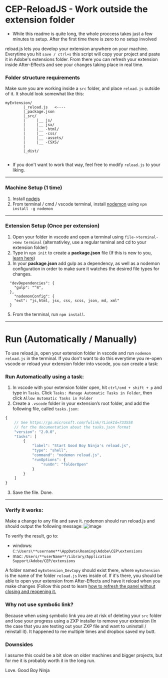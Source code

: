 # CEP-ReloadJS - Work outside the extension folder
 * While this readme is quite long, the whole proccess takes just a few minutes to setup. After the first time there is zero to no setup involved

reload.js lets you develop your extension anywhere on your machine. Everytime you hit `save / ctrl+s` this script will copy your project and paste it in Adobe's extensions folder. From there you can refresh your extension inside After-Effects and see your changes taking place in real time.



### Folder structure requirements 
Make sure you are working inside a `src` folder, and place `reload.js` outside of it. It should look somewhat like this:

```
myExtension/
        |_reload.js   <----
        |_package.json
        |_src/
        |     |__ js/
        |     |__ jsx/
        |     |__ -html/
        |     |__ -css/
        |     |__ -assets/
        |     |__ -CSXS/
        |
        |_dist/
        
```
* If you don't want to work that way, feel free to modify `reload.js` to your liking.
---

### Machine Setup (1 time)
1. Install [nodejs](https://nodejs.org/en/)
2. From terminal / cmd / vscode terminal, install [nodemon](https://nodemon.io/) using `npm install -g nodemon`
---

### Extension Setup (Once per extension)
1. Open your folder in vscode and open a terminal using `file->terminal->new terminal` (alternativley, use a regular teminal and cd to your extension folder)
3. Type in `npm init` to create a  **package.json** file (If this is new to you, [learn here](https://nodesource.com/blog/an-absolute-beginners-guide-to-using-npm/))
4. In your **package.json** add gulp as a dependency, as well as a nodemon configuration in order to make sure it watches the desired file types for changes.
```
  "devDependencies": {
    "gulp": "^4",
  },
    "nodemonConfig": {
    "ext": "js,html, jsx, css, scss, json, md, xml"
  }
```
5. From the terminal, run `npm install`.


---

# Run (Automatically / Manually)
To use reload.js, open your extension folder in vscode and run `nodemon reload.js` in the terminal.
If you don't want to do this everytime you re-open vscode or reload your extension folder into vscode, you can create a task:


### Run Automatically using a task:
1. In vscode with your extension folder open, hit `ctrl/cmd + shift + p` and type in `Tasks`. Click `Tasks: Manage Automatic Tasks in Folder`, then click `Allow Automatic Tasks in Folder`
2. Create a `.vscode` folder in your extension’s root folder, and add the following file, called `tasks.json`:
```js
{
    // See https://go.microsoft.com/fwlink/?LinkId=733558
    // for the documentation about the tasks.json format
    "version": "2.0.0",
    "tasks": [
        {
            "label": "Start Good Boy Ninja's reload.js",
            "type": "shell",
            "command": "nodemon reload.js",
            "runOptions": {
                "runOn": "folderOpen"
            }
        }
    ]
}
```
3. Save the file. Done.

---

### Verify it works:
Make a change to any file and save it. nodemon should run reload.js and should output the following message:
 ![image](https://user-images.githubusercontent.com/66829812/178119160-7ed43c71-2f3f-4fd5-a9f0-757ed0231473.png)
 
To verify the result, go to:
 - windows: `C:\Users\**username**\AppData\Roaming\Adobe\CEP\extensions`
 - mac: `/Users/**userName**/Library/Application Support/Adobe/CEP/extensions`
 


A folder named `myExtension_DevCopy` should exist there, where `myExtension` is the name of the folder `reload.js` lives inside of.
If it's there, you should be able to open your extension from After-Effects and have it reload when you make changes (Follow this post to learn [how to refresh the panel without closing and reopening it.](https://community.adobe.com/t5/illustrator-discussions/reload-cep-panel-extension-and-its-extendscript-without-restarting-illustrator/m-p/10844579)

### Why not use symbolic link?
Because when using symbolic link you are at risk of deleting your `src` folder and lose your progress using a ZXP installer to remove your extension (In the case that you are testing out your ZXP file and want to uninstall / reinstall it). It happened to me multiple times and dropbox saved my butt.

### Downsides
I assume this could be a bit slow on older machines and bigger projects, but for me it is probably worth it in the long run.

Love.
Good Boy Ninja

